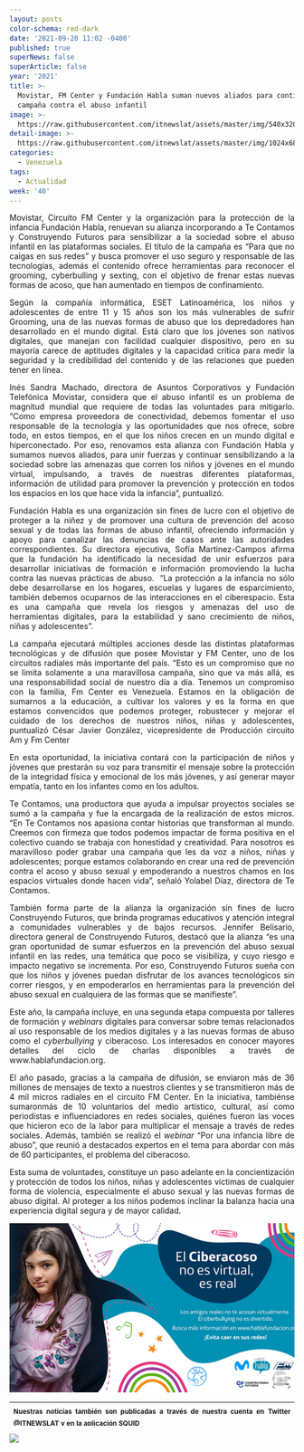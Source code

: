 ```yaml
---
layout: posts
color-schema: red-dark
date: '2021-09-20 11:02 -0400'
published: true
superNews: false
superArticle: false
year: '2021'
title: >-
  Movistar, FM Center y Fundación Habla suman nuevos aliados para continuar
  campaña contra el abuso infantil
image: >-
  https://raw.githubusercontent.com/itnewslat/assets/master/img/540x320/Ciberacoso-Movistar-p.jpg
detail-image: >-
  https://raw.githubusercontent.com/itnewslat/assets/master/img/1024x680/Ciberacoso-Movistar-g.jpg
categories:
  - Venezuela
tags:
  - Actualidad
week: '40'
---
```

<p style="text-align: justify;">Movistar, Circuito FM Center y la organización para la protección de la infancia Fundación Habla, renuevan su alianza incorporando a Te Contamos y Construyendo Futuros para sensibilizar a la sociedad sobre el abuso infantil en las plataformas sociales. El título de la campaña es “Para que no caigas en sus redes” y busca promover el uso seguro y responsable de las tecnologías, además el contenido ofrece herramientas para reconocer el grooming, cyberbulling y sexting, con el objetivo de frenar estas nuevas formas de acoso, que han aumentado en tiempos de confinamiento.</p>
<p style="text-align: justify;">Según la compañía informática, ESET Latinoamérica, los niños y adolescentes de entre 11 y 15 años son los más vulnerables de sufrir Grooming, una de las nuevas formas de abuso que los depredadores han desarrollado en el mundo digital. Está claro que los jóvenes son nativos digitales, que manejan con facilidad cualquier dispositivo, pero en su mayoría carece de aptitudes digitales y la capacidad crítica para medir la seguridad y la credibilidad del contenido y de las relaciones que pueden tener en línea.</p>
<p style="text-align: justify;">Inés Sandra Machado, directora de Asuntos Corporativos y Fundación Telefónica Movistar, considera que el abuso infantil es un problema de magnitud mundial que requiere de todas las voluntades para mitigarlo. “Como empresa proveedora de conectividad, debemos fomentar el uso responsable de la tecnología y las oportunidades que nos ofrece, sobre todo, en estos tiempos, en el que los niños crecen en un mundo digital e hiperconectado. Por eso, renovamos esta alianza con Fundación Habla y sumamos nuevos aliados, para unir fuerzas y continuar sensibilizando a la sociedad sobre las amenazas que corren los niños y jóvenes en el mundo virtual, impulsando, a través de nuestras diferentes plataformas, información de utilidad para promover la prevención y protección en todos los espacios en los que hace vida la infancia”, puntualizó.</p>
<p style="text-align: justify;">Fundación Habla es una organización sin fines de lucro con el objetivo de proteger a la niñez y de promover una cultura de prevención del acoso sexual y de todas las formas de abuso infantil, ofreciendo información y apoyo para canalizar las denuncias de casos ante las autoridades correspondientes. Su directora ejecutiva, Sofía Martínez-Campos afirma que la fundación ha identificado la necesidad de unir esfuerzos para desarrollar iniciativas de formación e información promoviendo la lucha contra las nuevas prácticas de abuso.  “La protección a la infancia no sólo debe desarrollarse en los hogares, escuelas y lugares de esparcimiento, también debemos ocuparnos de las interacciones en el ciberespacio. Esta es una campaña que revela los riesgos y amenazas del uso de herramientas digitales, para la estabilidad y sano crecimiento de niños, niñas y adolescentes”.</p>
<p style="text-align: justify;">La campaña ejecutará múltiples acciones desde las distintas plataformas tecnológicas y de difusión que posee Movistar y FM Center, uno de los circuitos radiales más importante del país. “Esto es un compromiso que no se limita solamente a una maravillosa campaña, sino que va más allá, es una responsabilidad social de nuestro día a día. Tenemos un compromiso con la familia, Fm Center es Venezuela. Estamos en la obligación de sumarnos a la educación, a cultivar los valores y es la forma en que estamos convencidos que podemos proteger, robustecer y mejorar el cuidado de los derechos de nuestros niños, niñas y adolescentes, puntualizó César Javier González, vicepresidente de Producción circuito Am y Fm Center</p>
<p style="text-align: justify;">En esta oportunidad, la iniciativa contará con la participación de niños y jóvenes que prestarán su voz para transmitir el mensaje sobre la protección de la integridad física y emocional de los más jóvenes, y así generar mayor empatía, tanto en los infantes como en los adultos.</p>
<p style="text-align: justify;">Te Contamos, una productora que ayuda a impulsar proyectos sociales se sumó a la campaña y fue la encargada de la realización de estos micros. “En Te Contamos nos apasiona contar historias que transforman al mundo. Creemos con firmeza que todos podemos impactar de forma positiva en el colectivo cuando se trabaja con honestidad y creatividad. Para nosotros es maravilloso poder grabar una campaña que les da voz a niños, niñas y adolescentes; porque estamos colaborando en crear una red de prevención contra el acoso y abuso sexual y empoderando a nuestros chamos en los espacios virtuales donde hacen vida”, señaló Yolabel Díaz, directora de Te Contamos.</p>
<p style="text-align: justify;">También forma parte de la alianza la organización sin fines de lucro Construyendo Futuros, que brinda programas educativos y atención integral a comunidades vulnerables y de bajos recursos. Jennifer Belisario, directora general de Construyendo Futuros, destacó que la alianza “es una gran oportunidad de sumar esfuerzos en la prevención del abuso sexual infantil en las redes, una temática que poco se visibiliza, y cuyo riesgo e impacto negativo se incrementa. Por eso, Construyendo Futuros sueña con que los niños y jóvenes puedan disfrutar de los avances tecnológicos sin correr riesgos, y en empoderarlos en herramientas para la prevención del abuso sexual en cualquiera de las formas que se manifieste”.</p>
<p style="text-align: justify;">Este año, la campaña incluye, en una segunda etapa compuesta por talleres de formación y <em>webinars</em> digitales para conversar sobre temas relacionados al uso responsable de los medios digitales y a las nuevas formas de abuso como el <em>cyberbullying</em> y ciberacoso. Los interesados en conocer mayores detalles del ciclo de charlas disponibles a través de www.hablafundacion.org.</p>
<p style="text-align: justify;">El año pasado, gracias a la campaña de difusión, se enviaron más de 36 millones de mensajes de texto a nuestros clientes y se transmitieron más de 4 mil micros radiales en el circuito FM Center. En la iniciativa, tambiénse sumaronmás de 10 voluntarios del medio artístico, cultural, así como periodistas e influenciadores en redes sociales, quiénes fueron las voces que hicieron eco de la labor para multiplicar el mensaje a través de redes sociales. Además, también se realizó el <em>webinar</em> “Por una infancia libre de abuso”, que reunió a destacados expertos en el tema para abordar con más de 60 participantes, el problema del ciberacoso.</p>
<p style="text-align: justify;">Esta suma de voluntades, constituye un paso adelante en la concientización y protección de todos los niños, niñas y adolescentes víctimas de cualquier forma de violencia, especialmente el abuso sexual y las nuevas formas de abuso digital. Al proteger a los niños podemos inclinar la balanza hacia una experiencia digital segura y de mayor calidad.</p>

![](https://raw.githubusercontent.com/itnewslat/assets/master/img/540x320/Ciberacoso-Movistar-p.jpg)

<table style="height: 42px;" width="569">
<tbody>
<tr>
<td style="text-align: justify;"><sub><strong>Nuestras noticias también son publicadas a través de nuestra cuenta en Twitter <a href="https://twitter.com/itnewslat?lang=es">@ITNEWSLAT</a> y en la aplicación <a href="https://squidapp.co/en/">SQUID</a></strong></sub></td>
</tr>
</tbody>
</table>

<img src="https://tracker.metricool.com/c3po.jpg?hash=56f88a41e39ab42c063cc51676587a04"/>
